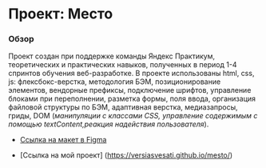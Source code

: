 # Проект: Место

### Обзор

Проект создан при поддержке команды Яндекс Практикум, теоретических и практических навыков, полученных в период 1-4 спринтов обучения веб-разработке. В проекте использованы html, css, js: флексбокс-верстка, методология БЭМ, позиционирование элементов, вендорные префиксы, подключение шрифтов, управление блоками при переполнении, разметка формы, поля ввода, организация файловой структуры по БЭМ, адаптивная верстка, медиазапросы, гриды, DOM (*манипуляции с классами CSS, управление содержимым с помощью textContent,реакция надействия пользователя*).


* [Ссылка на макет в Figma](https://www.figma.com/file/2cn9N9jSkmxD84oJik7xL7/JavaScript.-Sprint-4?node-id=0%3A1)

* [Ссылка на мой проект] (https://versiasvesati.github.io/mesto/)




